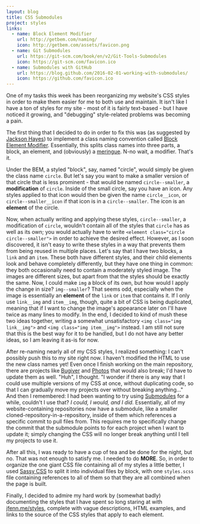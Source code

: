 ```yaml
---
layout: blog
title: CSS Submodules
project: styles
links:
  - name: Block Element Modifier
    url: http://getbem.com/naming/
    icon: http://getbem.com/assets/favicon.png
  - name: Git Submodules
    url: https://git-scm.com/book/en/v2/Git-Tools-Submodules
    icon: https://git-scm.com/favicon.ico
  - name: Submodules with GitHub
    url: https://blog.github.com/2016-02-01-working-with-submodules/
    icon: https://github.com/favicon.ico
---
```


One of my tasks this week has been reorganizing my website's CSS styles in order to make them easier for me to both use and maintain. It isn't like I have a ton of styles for my site - most of it is fairly text-based - but I have noticed it growing, and "debugging" style-related problems was becoming a pain.

The first thing that I decided to do in order to fix this was (as suggested by [Jackson Hayes](https://github.com/jacksonhvisuals)) to implement a class naming convention called [Block Element Modifier](http://getbem.com/naming/). Essentially, this splits class names into three parts, a block, an element, and (obviously) a [meringue](https://en.wikipedia.org/wiki/Meringue). N-no wait, a modifier. That's it.

Under the BEM, a styled "block", say, named "circle", would simply be given the class name `circle`. But let's say you want to make a smaller version of that circle that is less prominent - that would be named `circle--smaller`, a **modification** of `circle`. Inside of the small circle, say you have an icon. Any styles applied to that icon would then be given the name `circle__icon`, or `circle--smaller__icon` if that icon is in a `circle--smaller`. The icon is an **element** of the circle.

Now, when actually writing and applying these styles, `circle--smaller`, a modification of `circle`, wouldn't contain all of the styles that `circle` has as well as its own; you would actually have to write `<element class="circle circle--smaller">` in order to achieve the desired effect. However, as I soon discovered, it isn't easy to write these styles in a way that prevents them from being reused in multiple places. Let's say that I have two blocks, a `link` and an `item`. These both have different styles, and their child elements look and behave completely differently, but they have one thing in common: they both occasionally need to contain a moderately styled image. The images are different sizes, but apart from that the styles should be exactly the same. Now, I could make `img` a block of its own, but how would I apply the change in size? `img--smaller`? That seems odd, especially when the image is essentially an **element** of the `link` or `item` that contains it. If I only use `link__img` and `item__img`, though, quite a bit of CSS is being duplicated, meaning that if I want to change the image's appearance later on I'll have twice as many lines to modify. In the end, I decided to kind of mush these two ideas together, writing a somewhat unsatisfactory `<img class="img link__img">` and `<img class="img item__img">` instead. I am still not sure that this is the best way for it to be handled, but I do not have any better ideas, so I am leaving it as-is for now.

After re-naming nearly all of my CSS styles, I realized something: I can't possibly push this to my site right now. I haven't modified the HTML to use the new class names yet! Even once I finish working on the main repository, there are projects like [Bugiver](https://jfenn.me/projects/bugiver) and [Photos](https://jfenn.me/projects/photos) that would also break; I'd have to update them as well. "Huh", I thought. "I wonder if there is any way that I could use multiple versions of my CSS at once, without duplicating code, so that I can gradually move my projects over without breaking anything..." And then I remembered: I had been wanting to try using [Submodules](https://git-scm.com/book/en/v2/Git-Tools-Submodules) for a while, couldn't I use that? *I could, I would, and I did.* Essentially, all of my website-containing repositories now have a submodule, like a smaller cloned-repository-in-a-repository, inside of them which references a specific commit to pull files from. This requires me to specifically change the commit that the submodule points to for each project when I want to update it; simply changing the CSS will no longer break anything until I tell my projects to use it.

After all this, I was ready to have a cup of tea and be done for the night, but no. That was not enough to satisfy me. I needed to do **MORE**. So, in order to organize the one giant CSS file containing all of my styles a little better, I used [Sassy CSS](https://sass-lang.com/) to split it into individual files by block, with one `styles.scss` file containing references to all of them so that they are all combined when the page is built.

Finally, I decided to admire my hard work by (somewhat badly) documenting the styles that I have spent so long staring at with [jfenn.me/styles](/styles/), complete with vague descriptions, HTML examples, and links to the source of the CSS styles that apply to each element.
